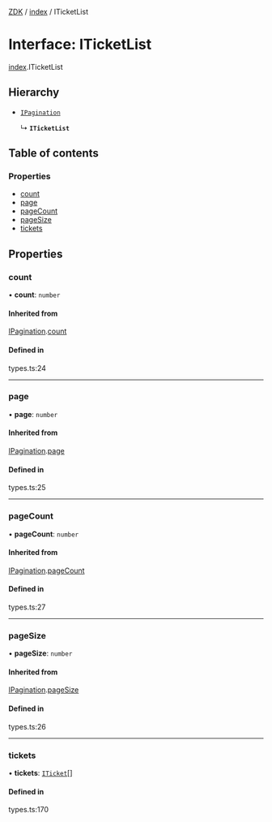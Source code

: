[ZDK](../README.md) / [index](../modules/index.md) / ITicketList

# Interface: ITicketList

[index](../modules/index.md).ITicketList

## Hierarchy

- [`IPagination`](index.IPagination.md)

  ↳ **`ITicketList`**

## Table of contents

### Properties

- [count](index.ITicketList.md#count)
- [page](index.ITicketList.md#page)
- [pageCount](index.ITicketList.md#pagecount)
- [pageSize](index.ITicketList.md#pagesize)
- [tickets](index.ITicketList.md#tickets)

## Properties

### count

• **count**: `number`

#### Inherited from

[IPagination](index.IPagination.md).[count](index.IPagination.md#count)

#### Defined in

types.ts:24

___

### page

• **page**: `number`

#### Inherited from

[IPagination](index.IPagination.md).[page](index.IPagination.md#page)

#### Defined in

types.ts:25

___

### pageCount

• **pageCount**: `number`

#### Inherited from

[IPagination](index.IPagination.md).[pageCount](index.IPagination.md#pagecount)

#### Defined in

types.ts:27

___

### pageSize

• **pageSize**: `number`

#### Inherited from

[IPagination](index.IPagination.md).[pageSize](index.IPagination.md#pagesize)

#### Defined in

types.ts:26

___

### tickets

• **tickets**: [`ITicket`](index.ITicket.md)[]

#### Defined in

types.ts:170
